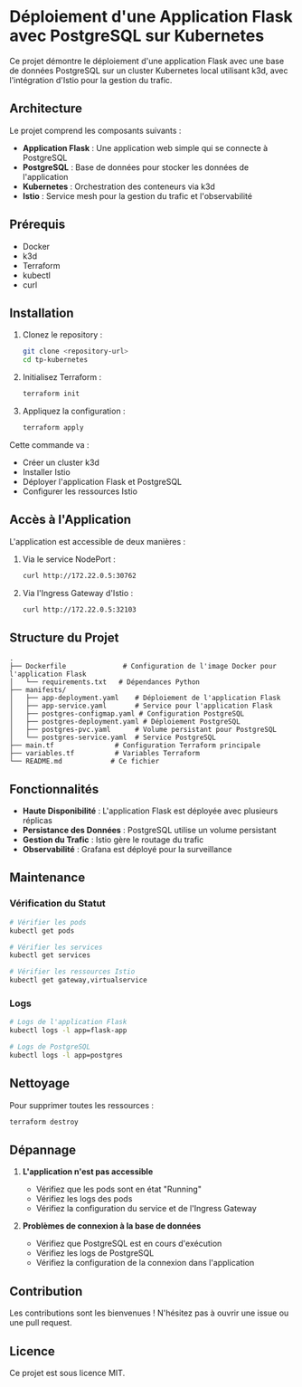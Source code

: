 # Déploiement d'une Application Flask avec PostgreSQL sur Kubernetes

Ce projet démontre le déploiement d'une application Flask avec une base de données PostgreSQL sur un cluster Kubernetes local utilisant k3d, avec l'intégration d'Istio pour la gestion du trafic.

## Architecture

Le projet comprend les composants suivants :

- **Application Flask** : Une application web simple qui se connecte à PostgreSQL
- **PostgreSQL** : Base de données pour stocker les données de l'application
- **Kubernetes** : Orchestration des conteneurs via k3d
- **Istio** : Service mesh pour la gestion du trafic et l'observabilité

## Prérequis

- Docker
- k3d
- Terraform
- kubectl
- curl

## Installation

1. Clonez le repository :

   ```bash
   git clone <repository-url>
   cd tp-kubernetes
   ```

2. Initialisez Terraform :

   ```bash
   terraform init
   ```

3. Appliquez la configuration :

   ```bash
   terraform apply
   ```

Cette commande va :

- Créer un cluster k3d
- Installer Istio
- Déployer l'application Flask et PostgreSQL
- Configurer les ressources Istio

## Accès à l'Application

L'application est accessible de deux manières :

1. Via le service NodePort :

   ```bash
   curl http://172.22.0.5:30762
   ```

2. Via l'Ingress Gateway d'Istio :

   ```bash
   curl http://172.22.0.5:32103
   ```

## Structure du Projet

```
.
├── Dockerfile              # Configuration de l'image Docker pour l'application Flask
│   └── requirements.txt   # Dépendances Python
├── manifests/
│   ├── app-deployment.yaml    # Déploiement de l'application Flask
│   ├── app-service.yaml       # Service pour l'application Flask
│   ├── postgres-configmap.yaml # Configuration PostgreSQL
│   ├── postgres-deployment.yaml # Déploiement PostgreSQL
│   ├── postgres-pvc.yaml      # Volume persistant pour PostgreSQL
│   └── postgres-service.yaml  # Service PostgreSQL
├── main.tf               # Configuration Terraform principale
├── variables.tf          # Variables Terraform
└── README.md            # Ce fichier
```

## Fonctionnalités

- **Haute Disponibilité** : L'application Flask est déployée avec plusieurs réplicas
- **Persistance des Données** : PostgreSQL utilise un volume persistant
- **Gestion du Trafic** : Istio gère le routage du trafic
- **Observabilité** : Grafana est déployé pour la surveillance

## Maintenance

### Vérification du Statut

```bash
# Vérifier les pods
kubectl get pods

# Vérifier les services
kubectl get services

# Vérifier les ressources Istio
kubectl get gateway,virtualservice
```

### Logs

```bash
# Logs de l'application Flask
kubectl logs -l app=flask-app

# Logs de PostgreSQL
kubectl logs -l app=postgres
```

## Nettoyage

Pour supprimer toutes les ressources :

```bash
terraform destroy
```

## Dépannage

1. **L'application n'est pas accessible**
   - Vérifiez que les pods sont en état "Running"
   - Vérifiez les logs des pods
   - Vérifiez la configuration du service et de l'Ingress Gateway

2. **Problèmes de connexion à la base de données**
   - Vérifiez que PostgreSQL est en cours d'exécution
   - Vérifiez les logs de PostgreSQL
   - Vérifiez la configuration de la connexion dans l'application

## Contribution

Les contributions sont les bienvenues ! N'hésitez pas à ouvrir une issue ou une pull request.

## Licence

Ce projet est sous licence MIT.
